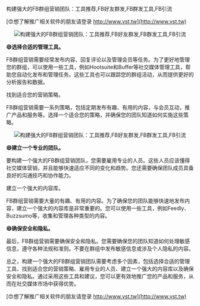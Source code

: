 构建强大的FB群组营销团队：工具推荐,FB好友群发,FB群发工具,FB引流

[😍想了解推广相关软件的朋友请登录 http://www.vst.tw](http://www.vst.tw)

 <center><img src="https://vst.tw/MP4/tuiguang/png/0.png" alt="构建强大的FB群组营销团队：工具推荐,FB好友群发,FB群发工具,FB引流"></center>

**😄选择合适的管理工具。**

FB群组营销需要经常发布内容、回复评论以及管理会员等任务。为了更好地管理您的群组，可以使用一些工具，例如Hootsuite和Buffer等社交媒体管理工具，帮助您自动化发布和管理任务。这些工具也可以跟踪您的群组活动，从而提供更好的分析报告和数据。

找到适合您的营销策略。

FB群组营销需要一系列策略，包括定期发布有趣、有用的内容，与会员互动，推广产品和服务等。选择一个适合您的策略，并确保您的团队知道如何实施这些策略。

 <center><img src="https://vst.tw/MP4/tuiguang/png/1.png" alt="构建强大的FB群组营销团队：工具推荐,FB好友群发,FB群发工具,FB引流"></center>

**😄建立一个专业的团队。**

要构建一个强大的FB群组营销团队，您需要雇用专业的人员。这些人员应该懂得社交媒体营销，并且能够快速适应不同的变化和趋势。您还需要确保团队成员具备良好的沟通技巧和协作能力。

建立一个强大的内容库。

FB群组营销需要大量的有趣、有用的内容。为了确保您的团队能够快速地发布内容，建立一个强大的内容库是非常重要的。您可以使用一些工具，例如Feedly、Buzzsumo等，收集和管理各种类型的内容。

**😄确保安全和隐私。**

最后，FB群组营销需要确保安全和隐私。您需要确保您的团队知道如何处理敏感信息，遵守各种法规和准则。不要在群组中发布敏感信息或涉及个人隐私的内容。

总之，构建一个强大的FB群组营销团队需要考虑多个因素，包括选择合适的管理工具、找到适合您的营销策略、雇用专业的人员、建立一个强大的内容库以及确保安全和隐私。通过采用这些工具和建议，您可以更有效地推广您的产品和服务，从而在社交媒体市场中获得优势。

[😍想了解推广相关软件的朋友请登录 http://www.vst.tw](http://www.vst.tw)



